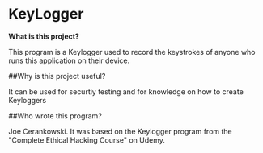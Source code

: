 # KeyLogger

**What is this project?**

This program is a Keylogger used to record the keystrokes of anyone who runs this application on their device.

##Why is this project useful?

It can be used for securtiy testing and for knowledge on how to create Keyloggers

##Who wrote this program?

Joe Cerankowski. It was based on the Keylogger program from the "Complete Ethical Hacking Course" on Udemy.